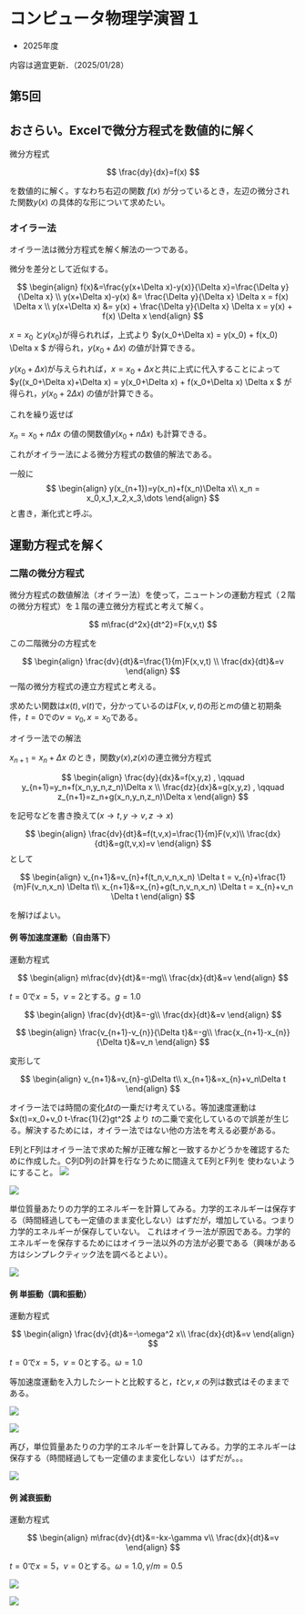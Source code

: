 # コンピュータ物理学演習１
- 2025年度

内容は適宜更新．（2025/01/28）


## 第5回

## おさらい。Excelで微分方程式を数値的に解く

微分方程式

$$
\frac{dy}{dx}=f(x)
$$

を数値的に解く。すなわち右辺の関数 $f(x)$ が分っているとき，左辺の微分された関数$y(x)$ の具体的な形について求めたい。

### オイラー法

オイラー法は微分方程式を解く解法の一つである。

微分を差分として近似する。

$$
\begin{align}
f(x)&=\frac{y(x+\Delta x)-y(x)}{\Delta x}=\frac{\Delta y}{\Delta x} \\
y(x+\Delta x)-y(x) &= \frac{\Delta y}{\Delta x} \Delta x = f(x) \Delta x \\
y(x+\Delta x) &= y(x) + \frac{\Delta y}{\Delta x} \Delta x = y(x) + f(x) \Delta x
\end{align}
$$

$x=x_0$ と$y(x_0)$が得られれば，上式より
$y(x_0+\Delta x) = y(x_0) + f(x_0) \Delta x $ が得られ，$y(x_0+\Delta x)$ の値が計算できる。

$y(x_0+\Delta x)$が与えられれば，$x = x_0+\Delta x$と共に上式に代入することによって
$y((x_0+\Delta x)+\Delta x) = y(x_0+\Delta x) + f(x_0+\Delta x) \Delta x $ が得られ，$y(x_0+2\Delta x)$ の値が計算できる。

これを繰り返せば

$x_n=x_0+n\Delta x$ の値の関数値$y(x_0+n\Delta x)$ も計算できる。

これがオイラー法による微分方程式の数値的解法である。

一般に
$$
\begin{align}
y(x_{n+1})=y(x_n)+f(x_n)\Delta x\\
x_n = x_0,x_1,x_2,x_3,\dots
\end{align}
$$と書き，漸化式と呼ぶ。

<!---
![](http://www.sp.u-tokai.ac.jp/taki/cpe01/bibun-eq01.png)
--->


## 運動方程式を解く

### 二階の微分方程式

微分方程式の数値解法（オイラー法）を使って，ニュートンの運動方程式（２階の微分方程式）を１階の連立微分方程式と考えて解く。

$$
m\frac{d^2x}{dt^2}=F(x,v,t)
$$

この二階微分の方程式を

$$
\begin{align}
\frac{dv}{dt}&=\frac{1}{m}F(x,v,t) \\
\frac{dx}{dt}&=v
\end{align}
$$
一階の微分方程式の連立方程式と考える。

求めたい関数は$x(t),v(t)$で，分かっているのは$F(x,v,t)$の形と$m$の値と初期条件，$t=0$での$v=v_0,x=x_0$である。


オイラー法での解法

$x_{n+1}=x_n+\Delta x$ のとき，関数$y(x)$,$z(x)$の連立微分方程式

$$
\begin{align}
\frac{dy}{dx}&=f(x,y,z) , \qquad y_{n+1}=y_n+f(x_n,y_n,z_n)\Delta x \\
\frac{dz}{dx}&=g(x,y,z) , \qquad z_{n+1}=z_n+g(x_n,y_n,z_n)\Delta x 
\end{align}
$$

を記号などを書き換えて($x\to t,y\to v,z\to x$)

$$
\begin{align}
\frac{dv}{dt}&=f(t,v,x)=\frac{1}{m}F(v,x)\\
\frac{dx}{dt}&=g(t,v,x)=v
\end{align}
$$
として

$$
\begin{align}
v_{n+1}&=v_{n}+f(t_n,v_n,x_n) \Delta t = v_{n}+\frac{1}{m}F(v_n,x_n) \Delta t\\
x_{n+1}&=x_{n}+g(t_n,v_n,x_n) \Delta t = x_{n}+v_n \Delta t 
\end{align}
$$

を解けばよい。

#### 例 等加速度運動（自由落下）

運動方程式

$$
\begin{align}
m\frac{dv}{dt}&=-mg\\
\frac{dx}{dt}&=v
\end{align}
$$

$t=0$で$x=5$，$v=2$とする。$g=1.0$

$$
\begin{align}
\frac{dv}{dt}&=-g\\
\frac{dx}{dt}&=v
\end{align}
$$

$$
\begin{align}
\frac{v_{n+1}-v_{n}}{\Delta t}&=-g\\
\frac{x_{n+1}-x_{n}}{\Delta t}&=v_n
\end{align}
$$

変形して

$$
\begin{align}
v_{n+1}&=v_{n}-g\Delta t\\
x_{n+1}&=x_{n}+v_n\Delta t
\end{align}
$$

オイラー法では時間の変化$\Delta t$の一乗だけ考えている。等加速度運動は$x(t)=x_0+v_0 t-\frac{1}{2}gt^2$ より
$t$の二乗で変化しているので誤差が生じる。解決するためには，オイラー法ではない他の方法を考える必要がある。

E列とF列はオイラー法で求めた解が正確な解と一致するかどうかを確認するために作成した。C列D列の計算を行なうために間違えてE列とF列を
使わないようにすること。
![](./media/2021-no5-01.png)

![](./media/2021-no5-02.png)

単位質量あたりの力学的エネルギーを計算してみる。力学的エネルギーは保存する（時間経過しても一定値のまま変化しない）はずだが，増加している。つまり力学的エネルギーが保存していない。
これはオイラー法が原因である。力学的エネルギーを保存するためにはオイラー法以外の方法が必要である（興味がある方はシンプレクティック法を調べるとよい）。

![](./media/2021-no5-07.png)

#### 例 単振動（調和振動）

運動方程式


$$
\begin{align}
\frac{dv}{dt}&=-\omega^2 x\\
\frac{dx}{dt}&=v
\end{align}
$$


$t=0$で$x=5$，$v=0$とする。$\omega=1.0$

等加速度運動を入力したシートと比較すると，$t$と$v,x$ の列は数式はそのままである。

![](./media/2021-no5-03.png)

![](./media/2021-no5-04.png)

再び，単位質量あたりの力学的エネルギーを計算してみる。力学的エネルギーは保存する（時間経過しても一定値のまま変化しない）はずだが。。。

![](./media/2021-no5-08.png)

#### 例 減衰振動

運動方程式


$$
\begin{align}
m\frac{dv}{dt}&=-kx-\gamma v\\
\frac{dx}{dt}&=v
\end{align}
$$

$t=0$で$x=5$，$v=0$とする。$\omega=1.0,\gamma/m=0.5$

![](./media/2021-no5-05.png)

![](./media/2021-no5-06.png)

